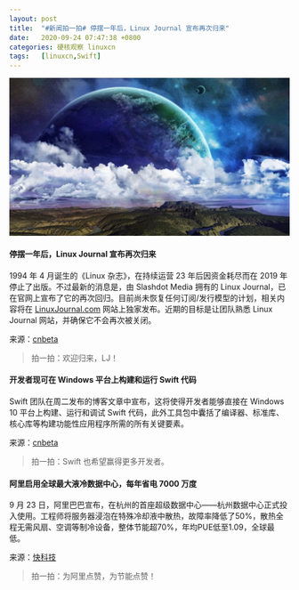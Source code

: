 ```yaml
---
layout: post
title:	"#新闻拍一拍# 停摆一年后，Linux Journal 宣布再次归来"
date:	2020-09-24 07:47:38 +0800 
categories:	硬核观察 linuxcn 
tags:	[linuxcn,Swift]
---
```



![](/Asserts/Images/album/202009/24/074710vxuzxsf3gromxuxo.jpg)


#### 停摆一年后，Linux Journal 宣布再次归来


1994 年 4 月诞生的《Linux 杂志》，在持续运营 23 年后因资金耗尽而在 2019 年停止了出版。不过最新的消息是，由 Slashdot Media 拥有的 Linux Journal，已在官网上宣布了它的再次回归。目前尚未恢复任何订阅/发行模型的计划，相关内容将在 [LinuxJournal.com](http://linuxjournal.com/) 网站上独家发布。近期的目标是让团队熟悉 Linux Journal 网站，并确保它不会再次被关闭。


来源：[cnbeta](https://www.cnbeta.com/articles/tech/1032637.htm)



> 
> 拍一拍：欢迎归来，LJ！
> 
> 
> 


#### 开发者现可在 Windows 平台上构建和运行 Swift 代码


Swift 团队在周二发布的博客文章中宣布，这将使得开发者能够直接在 Windows 10 平台上构建、运行和调试 Swift 代码，此外工具包中囊括了编译器、标准库、核心库等构建功能性应用程序所需的所有关键要素。


来源：[cnbeta](https://www.cnbeta.com/articles/tech/1032531.htm)



> 
> 拍一拍：Swift 也希望赢得更多开发者。
> 
> 
> 


#### 阿里启用全球最大液冷数据中心，每年省电 7000 万度


9 月 23 日，阿里巴巴宣布，在杭州的首座超级数据中心——杭州数据中心正式投入使用。工程师将服务器浸泡在特殊冷却液中散热，故障率降低了50%，散热全程无需风扇、空调等制冷设备，整体节能超70%，年均PUE低至1.09，全球最低。


来源：[快科技](https://www.cnbeta.com/articles/tech/1032501.htm)



> 
> 拍一拍：为阿里点赞，为节能点赞！
> 
> 
>
